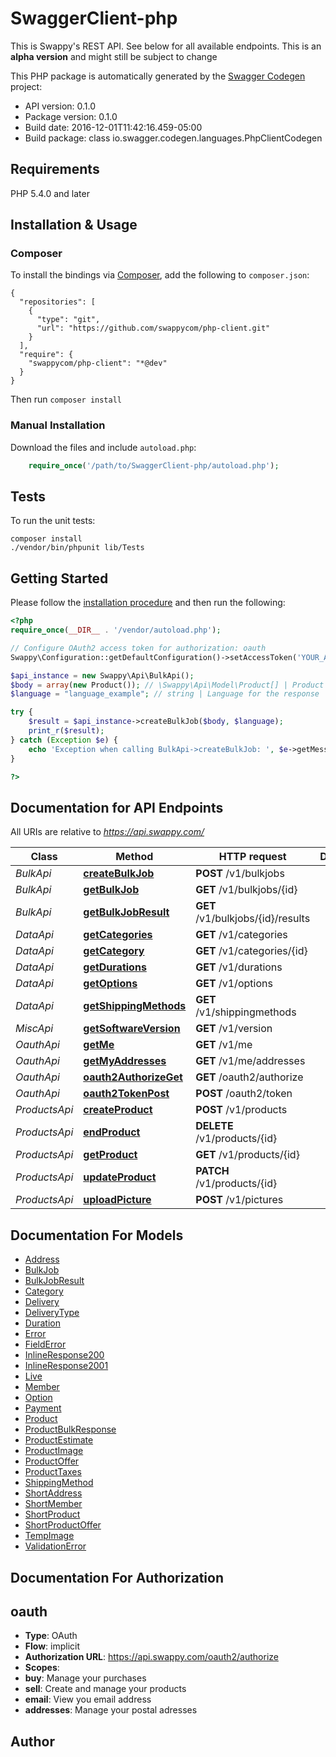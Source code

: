 # SwaggerClient-php
This is Swappy's REST API. See below for all available endpoints. This is an <strong>alpha version</strong> and might still be subject to change

This PHP package is automatically generated by the [Swagger Codegen](https://github.com/swagger-api/swagger-codegen) project:

- API version: 0.1.0
- Package version: 0.1.0
- Build date: 2016-12-01T11:42:16.459-05:00
- Build package: class io.swagger.codegen.languages.PhpClientCodegen

## Requirements

PHP 5.4.0 and later

## Installation & Usage
### Composer

To install the bindings via [Composer](http://getcomposer.org/), add the following to `composer.json`:

```
{
  "repositories": [
    {
      "type": "git",
      "url": "https://github.com/swappycom/php-client.git"
    }
  ],
  "require": {
    "swappycom/php-client": "*@dev"
  }
}
```

Then run `composer install`

### Manual Installation

Download the files and include `autoload.php`:

```php
    require_once('/path/to/SwaggerClient-php/autoload.php');
```

## Tests

To run the unit tests:

```
composer install
./vendor/bin/phpunit lib/Tests
```

## Getting Started

Please follow the [installation procedure](#installation--usage) and then run the following:

```php
<?php
require_once(__DIR__ . '/vendor/autoload.php');

// Configure OAuth2 access token for authorization: oauth
Swappy\Configuration::getDefaultConfiguration()->setAccessToken('YOUR_ACCESS_TOKEN');

$api_instance = new Swappy\Api\BulkApi();
$body = array(new Product()); // \Swappy\Api\Model\Product[] | Product list to be uploaded
$language = "language_example"; // string | Language for the response

try {
    $result = $api_instance->createBulkJob($body, $language);
    print_r($result);
} catch (Exception $e) {
    echo 'Exception when calling BulkApi->createBulkJob: ', $e->getMessage(), PHP_EOL;
}

?>
```

## Documentation for API Endpoints

All URIs are relative to *https://api.swappy.com/*

Class | Method | HTTP request | Description
------------ | ------------- | ------------- | -------------
*BulkApi* | [**createBulkJob**](docs/Api/BulkApi.md#createbulkjob) | **POST** /v1/bulkjobs | 
*BulkApi* | [**getBulkJob**](docs/Api/BulkApi.md#getbulkjob) | **GET** /v1/bulkjobs/{id} | 
*BulkApi* | [**getBulkJobResult**](docs/Api/BulkApi.md#getbulkjobresult) | **GET** /v1/bulkjobs/{id}/results | 
*DataApi* | [**getCategories**](docs/Api/DataApi.md#getcategories) | **GET** /v1/categories | 
*DataApi* | [**getCategory**](docs/Api/DataApi.md#getcategory) | **GET** /v1/categories/{id} | 
*DataApi* | [**getDurations**](docs/Api/DataApi.md#getdurations) | **GET** /v1/durations | 
*DataApi* | [**getOptions**](docs/Api/DataApi.md#getoptions) | **GET** /v1/options | 
*DataApi* | [**getShippingMethods**](docs/Api/DataApi.md#getshippingmethods) | **GET** /v1/shippingmethods | 
*MiscApi* | [**getSoftwareVersion**](docs/Api/MiscApi.md#getsoftwareversion) | **GET** /v1/version | 
*OauthApi* | [**getMe**](docs/Api/OauthApi.md#getme) | **GET** /v1/me | 
*OauthApi* | [**getMyAddresses**](docs/Api/OauthApi.md#getmyaddresses) | **GET** /v1/me/addresses | 
*OauthApi* | [**oauth2AuthorizeGet**](docs/Api/OauthApi.md#oauth2authorizeget) | **GET** /oauth2/authorize | 
*OauthApi* | [**oauth2TokenPost**](docs/Api/OauthApi.md#oauth2tokenpost) | **POST** /oauth2/token | 
*ProductsApi* | [**createProduct**](docs/Api/ProductsApi.md#createproduct) | **POST** /v1/products | 
*ProductsApi* | [**endProduct**](docs/Api/ProductsApi.md#endproduct) | **DELETE** /v1/products/{id} | 
*ProductsApi* | [**getProduct**](docs/Api/ProductsApi.md#getproduct) | **GET** /v1/products/{id} | 
*ProductsApi* | [**updateProduct**](docs/Api/ProductsApi.md#updateproduct) | **PATCH** /v1/products/{id} | 
*ProductsApi* | [**uploadPicture**](docs/Api/ProductsApi.md#uploadpicture) | **POST** /v1/pictures | 


## Documentation For Models

 - [Address](docs/Model/Address.md)
 - [BulkJob](docs/Model/BulkJob.md)
 - [BulkJobResult](docs/Model/BulkJobResult.md)
 - [Category](docs/Model/Category.md)
 - [Delivery](docs/Model/Delivery.md)
 - [DeliveryType](docs/Model/DeliveryType.md)
 - [Duration](docs/Model/Duration.md)
 - [Error](docs/Model/Error.md)
 - [FieldError](docs/Model/FieldError.md)
 - [InlineResponse200](docs/Model/InlineResponse200.md)
 - [InlineResponse2001](docs/Model/InlineResponse2001.md)
 - [Live](docs/Model/Live.md)
 - [Member](docs/Model/Member.md)
 - [Option](docs/Model/Option.md)
 - [Payment](docs/Model/Payment.md)
 - [Product](docs/Model/Product.md)
 - [ProductBulkResponse](docs/Model/ProductBulkResponse.md)
 - [ProductEstimate](docs/Model/ProductEstimate.md)
 - [ProductImage](docs/Model/ProductImage.md)
 - [ProductOffer](docs/Model/ProductOffer.md)
 - [ProductTaxes](docs/Model/ProductTaxes.md)
 - [ShippingMethod](docs/Model/ShippingMethod.md)
 - [ShortAddress](docs/Model/ShortAddress.md)
 - [ShortMember](docs/Model/ShortMember.md)
 - [ShortProduct](docs/Model/ShortProduct.md)
 - [ShortProductOffer](docs/Model/ShortProductOffer.md)
 - [TempImage](docs/Model/TempImage.md)
 - [ValidationError](docs/Model/ValidationError.md)


## Documentation For Authorization


## oauth

- **Type**: OAuth
- **Flow**: implicit
- **Authorization URL**: https://api.swappy.com/oauth2/authorize
- **Scopes**: 
 - **buy**: Manage your purchases
 - **sell**: Create and manage your products
 - **email**: View you email address
 - **addresses**: Manage your postal adresses


## Author




